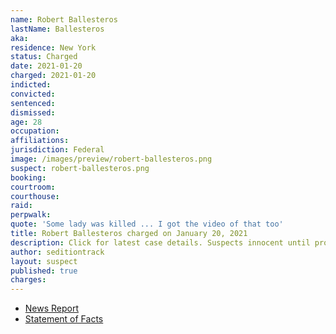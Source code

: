 ```yaml
---
name: Robert Ballesteros
lastName: Ballesteros
aka:
residence: New York
status: Charged
date: 2021-01-20
charged: 2021-01-20
indicted:
convicted: 
sentenced: 
dismissed: 
age: 28
occupation:
affiliations:
jurisdiction: Federal
image: /images/preview/robert-ballesteros.png
suspect: robert-ballesteros.png
booking:
courtroom:
courthouse:
raid:
perpwalk:
quote: 'Some lady was killed ... I got the video of that too'
title: Robert Ballesteros charged on January 20, 2021
description: Click for latest case details. Suspects innocent until proven guilty.
author: seditiontrack
layout: suspect
published: true
charges:
---
```

- [News Report](https://www.lohud.com/story/news/crime/2021/03/17/mahopac-man-charged-capitol-riot/4730583001/)
- [Statement of Facts](https://extremism.gwu.edu/sites/g/files/zaxdzs2191/f/Robert%20Ballesteros%20Statement%20of%20Facts.pdf)
